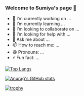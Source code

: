 ### Welcome to Sumiya's page 👋

- 🔭 I’m currently working on ...
- 🌱 I’m currently learning ...
- 👯 I’m looking to collaborate on ...
- 🤔 I’m looking for help with ...
- 💬 Ask me about ...
- 📫 How to reach me: ...
- 😄 Pronouns: ...
- ⚡ Fun fact: ...

[![Top Langs](https://github-readme-stats.vercel.app/api/top-langs/?username=Sumisumisumith
)](https://github.com/anuraghazra/github-readme-stats)

[![Anurag's GitHub stats](https://github-readme-stats.vercel.app/api?username=Sumisumisumith
)](https://github.com/anuraghazra/github-readme-stats)

[![trophy](https://github-profile-trophy.vercel.app/?username=Sumisumisumith)](https://github.com/ryo-ma/github-profile-trophy)
